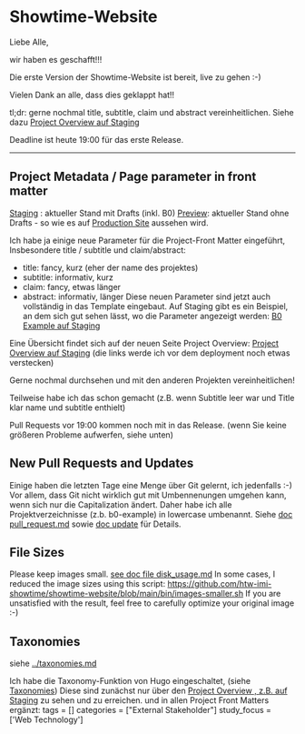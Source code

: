 # Showtime-Website

Liebe Alle,

wir haben es geschafft!!!

Die erste Version der Showtime-Website ist bereit, live zu gehen :-)

Vielen Dank an alle, dass dies geklappt hat!!

tl;dr: gerne nochmal title, subtitle, claim und abstract vereinheitlichen.
Siehe dazu [Project Overview auf Staging](https://htw-imi-showtime.github.io/staging/ss24/project_overview/) 

Deadline ist heute 19:00 für das erste Release.

-----
## Project Metadata / Page parameter in front matter
[Staging](https://htw-imi-showtime.github.io/staging/) : aktueller Stand mit Drafts (inkl. B0)
[Preview](https://htw-imi-showtime.github.io/preview/): aktueller Stand ohne Drafts - so wie es auf 
[Production Site](https://showtime.f4.htw-berlin.de/) aussehen wird.

Ich habe ja einige neue Parameter für die Project-Front Matter eingeführt,
Insbesondere 
title / subtitle und claim/abstract:
- title: fancy, kurz (eher der name des projektes)
- subtitle: informativ, kurz
- claim: fancy, etwas länger
- abstract: informativ, länger
Diese neuen Parameter sind jetzt auch vollständig in das Template eingebaut. 
Auf Staging gibt es ein Beispiel, an dem sich gut sehen lässt, wo die Parameter angezeigt werden:
[B0 Example auf Staging](https://htw-imi-showtime.github.io/staging/ss24/bachelor/b0-example/)

Eine Übersicht findet sich auf der neuen Seite Project Overview: 
[Project Overview auf Staging](https://htw-imi-showtime.github.io/staging/ss24/project_overview/) (die links werde ich vor dem deployment noch etwas verstecken)

Gerne nochmal durchsehen und mit den anderen Projekten vereinheitlichen! 

Teilweise habe ich das schon gemacht (z.B. wenn Subtitle leer war und Title klar name und subtitle enthielt)

Pull Requests vor 19:00 kommen noch mit in das Release. (wenn Sie keine größeren Probleme aufwerfen, siehe unten)

## New Pull Requests and Updates
Einige haben die letzten Tage eine Menge über Git gelernt, ich jedenfalls :-)
Vor allem, dass Git nicht wirklich gut mit Umbennenungen umgehen kann, wenn sich nur die Capitalization ändert. Daher habe ich alle Projektverzeichnisse (z.b.
b0-example) in lowercase umbenannt. Siehe [doc pull_request.md](https://github.com/htw-imi-showtime/showtime-website/blob/main/doc/pull_request.md) sowie [doc update](https://github.com/htw-imi-showtime/showtime-website/blob/main/doc/update.md) für Details.

## File Sizes

Please keep images small. [see doc file disk_usage.md](https://github.com/htw-imi-showtime/showtime-website/blob/main/doc/disk_usage.md) 
In some cases, I reduced the image sizes using this script: https://github.com/htw-imi-showtime/showtime-website/blob/main/bin/images-smaller.sh 
If you are unsatisfied with the result, feel free to carefully optimize your original image :-)

## Taxonomies

siehe [../taxonomies.md](../taxonomies.md)

Ich habe die Taxonomy-Funktion von Hugo eingeschaltet, (siehe [Taxonomies](https://gohugo.io/content-management/taxonomies/)) 
Diese sind zunächst nur über den [Project Overview , z.B. auf Staging](https://htw-imi-showtime.github.io/staging/ss24/project_overview/)
zu sehen und zu erreichen.
und in allen Project Front Matters ergänzt:
tags = []
categories = ["External Stakeholder"]
study_focus = ['Web Technology']




